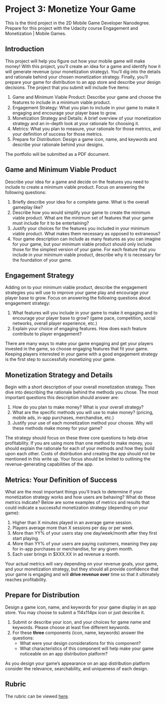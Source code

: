 # Project 3: Monetize Your Game

This is the third project in the 2D Mobile Game Developer Nanodegree.  Prepare for this project with the Udacity course Engagement and Monetization | Mobile Games.

## Introduction

This project will help you figure out how your mobile game will make money! With this project, you’ll create an idea for a game and identify how it will generate revenue (your monetization strategy). You’ll dig into the details and rationale behind your chosen monetization strategy. Finally, you’ll prepare your game for distribution to an app store and describe your design decisions. The project  that you submit will include five items:

1. Game and Minimum Viable Product: Describe your game and choose the features to include in a minimum viable product. 
2. Engagement Strategy: What you plan to include in your game to make it engaging and encourage your player base to grow.
3. Monetization Strategy and Details: A brief overview of your monetization strategy and an in-depth look at your rationale for  choosing it. 
4. Metrics: What you plan to measure, your rationale for those metrics, and your definition of success for those metrics. 
5. Prepare for Distribution: Design a game icon, name, and keywords and describe your rationale behind your designs.

The portfolio will be submitted as a PDF document.

## Game and Minimum Viable Product

Describe your idea for a game and decide on the features you need to include to create a minimum viable product. 
Focus on answering the following questions:

1. Briefly describe your idea for a complete game. What is the overall gameplay like?
2. Describe how you would simplify your game to create the minimum viable product. What are the minimum set of features that your game must include for it to be entertaining?
3. Justify your choices for the features you included in your minimum viable product. What makes them necessary as opposed to extraneous?
4. Your game description can include as many features as you can imagine for your game, but your minimum viable product should only include those for the simplest version of your game. For each feature that you include in your minimum viable product, describe why it is necessary for the foundation of your game.

## Engagement Strategy

Adding on to your minimum viable product, describe the engagement strategies you will use to improve your game play and encourage your player base to grow.
Focus on answering the following questions about engagement strategy:

1. What features will you include in your game to make it engaging and to encourage your player base to grow? (game pace, competition, social networks, overall player experience, etc.)
2. Explain your choice of engaging features. How does each feature contribute to player engagement?

There are many ways to make your game engaging and get your players invested in the game, so choose engaging features that fit your game. Keeping players interested in your game with a good engagement strategy is the first step to successfully monetizing your game.

## Monetization Strategy and Details

Begin with a short description of your overall monetization strategy. Then dive into describing the rationale behind the methods you chose.
The most important questions this description should answer are:

1. How do you plan to make money? What is your overall strategy?
2. What are the specific methods you will use to make money? (pricing, mobile ads, in-app purchases, merchandise, etc.)
3. Justify your use of each monetization method your choose. Why will these methods make money for your game?

The strategy should focus on these three core questions to help drive profitability. If you are using more than one method to make money, you should explain the rationale for each of your methods  and how they build upon each other.
Costs of distribution and creating the app should not be mentioned in this write up. Your focus should be limited to outlining the revenue-generating capabilities of the app.

## Metrics: Your Definition of Success

What are the most important things you’ll track to determine if your monetization strategy works and how users are behaving? What do these metrics indicate? 
Below are some examples of metrics and results that could indicate a successful monetization strategy (depending on your game):

1. Higher than X minutes played in an average game session.
2. Players average more than X sessions per day or per week.
3. More than YY% of your users stay one day/week/month after they first start playing.
4. More than YY% of your users are paying customers, meaning they pay for in-app purchases or merchandise, for any given month.
5. Each user brings in $XXX.XX in ad revenue a month.

Your actual metrics will vary depending on your revenue goals, your game, and your monetization strategy, but they should all provide confidence that your game is engaging and will **drive revenue over** time so that it ultimately reaches profitability.

## Prepare for Distribution

Design a game icon, name, and keywords for your game display in an app store. You may choose to submit a 114x114px icon or just describe it.

1. Submit or describe your icon, and your choices for game name and keywords. Please choose at least five different keywords.
2. For these **three** components (icon, name, keywords) answer the questions:
    * What were your design considerations for this component?
    * What characteristics of this component will help make your game noticeable on an app distribution platform?

As you design your game’s appearance on an app distribution platform consider the relevance, searchability, and uniqueness of each design.

## Rubric

The rubric can be viewed [here](https://review.udacity.com/#!/projects/5795548559/rubric).